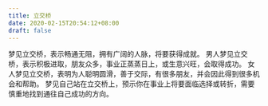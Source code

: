 ```yaml
---
title: 立交桥
date: 2020-02-15T20:54:12+08:00
draft: false
---
```


梦见立交桥，表示畅通无阻，拥有广阔的人脉，将要获得成就。
男人梦见立交桥，表示积极进取，朋友众多，事业正蒸蒸日上，或生意兴旺，会取得成功。
女人梦见立交桥，表明为人聪明圆滑，善于交际，有很多朋友，并会因此得到很多机会和帮助。
梦见自己站在立交桥上，预示你在事业上将要面临选择或转折，需要慎重地找到通往自己成功的方向。
